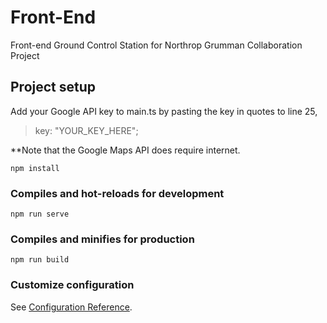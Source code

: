 # Front-End

Front-end Ground Control Station for Northrop Grumman Collaboration Project

## Project setup
Add your Google API key to main.ts by pasting the key in quotes to line 25, 
>key: "YOUR_KEY_HERE";

**Note that the Google Maps API does require internet.

```
npm install
```

### Compiles and hot-reloads for development

```
npm run serve
```

### Compiles and minifies for production

```
npm run build
```

### Customize configuration

See [Configuration Reference](https://cli.vuejs.org/config/).
